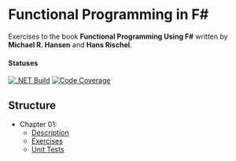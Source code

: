 # Functional Programming in F#

Exercises to the book __Functional Programming Using F#__ written by __Michael R. Hansen__ and __Hans Rischel__.

#### Statuses

[![.NET Build](https://github.com/eminencegrs/fp-in-fs/actions/workflows/dotnet.yml/badge.svg?branch=main)](https://github.com/eminencegrs/fp-in-fs/actions/workflows/dotnet.yml)
[![Code Coverage](https://codecov.io/gh/eminencegrs/fp-in-fs/graph/badge.svg?token=CW5LJZM9VW)](https://codecov.io/gh/eminencegrs/fp-in-fs)

## Structure

- Chapter 01:
  - [Description](./src/FPinFSharp.App/Chapter_01/Description.md)
  - [Exercises](./src/FPinFSharp.App/Chapter_01)
  - [Unit Tests](./tests/FPinFSharp.App.UnitTests/Chapter_01)
